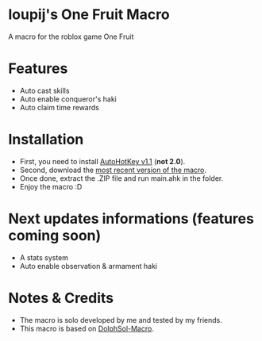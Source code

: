# loupij's One Fruit Macro
A macro for the roblox game One Fruit

# Features
- Auto cast skills
- Auto enable conqueror's haki
- Auto claim time rewards

# Installation
- First, you need to install [AutoHotKey v1.1](https://www.autohotkey.com/) (**not 2.0**).
- Second, download the [most recent version of the macro](https://github.com/BuilderDolphin/dolphSol-Macro/releases/latest).
- Once done, extract the .ZIP file and run main.ahk in the folder.
- Enjoy the macro :D

# Next updates informations (features coming soon)
- A stats system
- Auto enable observation & armament haki

# Notes & Credits
- The macro is solo developed by me and tested by my friends.
- This macro is based on [DolphSol-Macro](https://github.com/BuilderDolphin/dolphSol-Macro).
